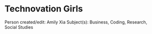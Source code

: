 # Technovation Girls

Person created/edit: Amily Xia
Subject(s): Business, Coding, Research, Social Studies